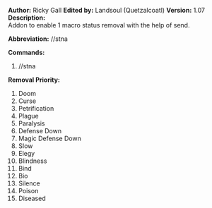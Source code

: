 **Author:** Ricky Gall
**Edited by:** Landsoul (Quetzalcoatl)
**Version:** 1.07
**Description:**  
Addon to enable 1 macro status removal with the help of send.

**Abbreviation:** //stna

**Commands:**
 1. //stna

**Removal Priority:**
 1.  Doom
 2.  Curse
 3.  Petrification
 4.  Plague
 5.  Paralysis
 6.  Defense Down
 7.  Magic Defense Down
 8.  Slow
 9.  Elegy
 10. Blindness
 11. Bind
 12. Bio
 13. Silence
 14. Poison
 15. Diseased
